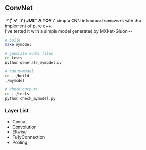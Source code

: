 ## ConvNet
**ヾ(ﾟ∀ﾟゞ) JUST A TOY** A simple CNN inference framework with the implement of pure c++.    
I've tested it with a simple model generated by MXNet-Gluon --    
```bash
# build
make mymodel

# generate model files
cd tests
python generate_mymodel.py

# run mymodel
cd ../build
./mymodel

# check outputs
cd ../tests
python check_mymodel.py
```

### Layer List
* Concat
* Convolution
* Eltwise
* FullyConnection
* Pooling